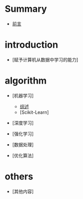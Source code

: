 # Summary
* [前言](README.md)

# introduction 
* [赋予计算机从数据中学习的能力]

# algorithm
* [机器学习]
  - [综述](1-Introduction/1-Introduction.md)
  - [Scikit-Learn]

* [深度学习]

* [强化学习]

* [数据处理]

* [优化算法]

# others
* [其他内容]
